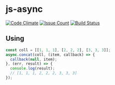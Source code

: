 # js-async

[![Code Climate](https://codeclimate.com/github/hexlet-components/js-async/badges/gpa.svg)](https://codeclimate.com/github/hexlet-components/js-async)
[![Issue Count](https://codeclimate.com/github/hexlet-components/js-async/badges/issue_count.svg)](https://codeclimate.com/github/hexlet-components/js-async)
[![Build Status](https://travis-ci.org/hexlet-components/js-async.svg?branch=master)](https://travis-ci.org/hexlet-components/js-async)

## Using

```javascript
const coll = [[1, 1, 1], [2, 2, 2], [3, 3, 3]];
async.concat(coll, (item, callback) => {
  callback(null, item);
}, (err, result) => {
  console.log(result);
  // [1, 1, 1, 2, 2, 2, 3, 3, 3]
});
```
